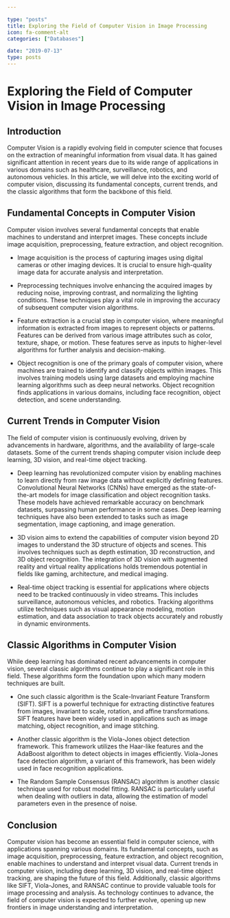 ```yaml
---

type: "posts"
title: Exploring the Field of Computer Vision in Image Processing
icon: fa-comment-alt
categories: ["Databases"]

date: "2019-07-13"
type: posts
---
```





# Exploring the Field of Computer Vision in Image Processing

## Introduction

Computer Vision is a rapidly evolving field in computer science that focuses on the extraction of meaningful information from visual data. It has gained significant attention in recent years due to its wide range of applications in various domains such as healthcare, surveillance, robotics, and autonomous vehicles. In this article, we will delve into the exciting world of computer vision, discussing its fundamental concepts, current trends, and the classic algorithms that form the backbone of this field.

## Fundamental Concepts in Computer Vision

Computer vision involves several fundamental concepts that enable machines to understand and interpret images. These concepts include image acquisition, preprocessing, feature extraction, and object recognition.

- Image acquisition is the process of capturing images using digital cameras or other imaging devices. It is crucial to ensure high-quality image data for accurate analysis and interpretation.

- Preprocessing techniques involve enhancing the acquired images by reducing noise, improving contrast, and normalizing the lighting conditions. These techniques play a vital role in improving the accuracy of subsequent computer vision algorithms.

- Feature extraction is a crucial step in computer vision, where meaningful information is extracted from images to represent objects or patterns. Features can be derived from various image attributes such as color, texture, shape, or motion. These features serve as inputs to higher-level algorithms for further analysis and decision-making.

- Object recognition is one of the primary goals of computer vision, where machines are trained to identify and classify objects within images. This involves training models using large datasets and employing machine learning algorithms such as deep neural networks. Object recognition finds applications in various domains, including face recognition, object detection, and scene understanding.

## Current Trends in Computer Vision

The field of computer vision is continuously evolving, driven by advancements in hardware, algorithms, and the availability of large-scale datasets. Some of the current trends shaping computer vision include deep learning, 3D vision, and real-time object tracking.

- Deep learning has revolutionized computer vision by enabling machines to learn directly from raw image data without explicitly defining features. Convolutional Neural Networks (CNNs) have emerged as the state-of-the-art models for image classification and object recognition tasks. These models have achieved remarkable accuracy on benchmark datasets, surpassing human performance in some cases. Deep learning techniques have also been extended to tasks such as image segmentation, image captioning, and image generation.

- 3D vision aims to extend the capabilities of computer vision beyond 2D images to understand the 3D structure of objects and scenes. This involves techniques such as depth estimation, 3D reconstruction, and 3D object recognition. The integration of 3D vision with augmented reality and virtual reality applications holds tremendous potential in fields like gaming, architecture, and medical imaging.

- Real-time object tracking is essential for applications where objects need to be tracked continuously in video streams. This includes surveillance, autonomous vehicles, and robotics. Tracking algorithms utilize techniques such as visual appearance modeling, motion estimation, and data association to track objects accurately and robustly in dynamic environments.

## Classic Algorithms in Computer Vision

While deep learning has dominated recent advancements in computer vision, several classic algorithms continue to play a significant role in this field. These algorithms form the foundation upon which many modern techniques are built.

- One such classic algorithm is the Scale-Invariant Feature Transform (SIFT). SIFT is a powerful technique for extracting distinctive features from images, invariant to scale, rotation, and affine transformations. SIFT features have been widely used in applications such as image matching, object recognition, and image stitching.

- Another classic algorithm is the Viola-Jones object detection framework. This framework utilizes the Haar-like features and the AdaBoost algorithm to detect objects in images efficiently. Viola-Jones face detection algorithm, a variant of this framework, has been widely used in face recognition applications.

- The Random Sample Consensus (RANSAC) algorithm is another classic technique used for robust model fitting. RANSAC is particularly useful when dealing with outliers in data, allowing the estimation of model parameters even in the presence of noise.

## Conclusion

Computer vision has become an essential field in computer science, with applications spanning various domains. Its fundamental concepts, such as image acquisition, preprocessing, feature extraction, and object recognition, enable machines to understand and interpret visual data. Current trends in computer vision, including deep learning, 3D vision, and real-time object tracking, are shaping the future of this field. Additionally, classic algorithms like SIFT, Viola-Jones, and RANSAC continue to provide valuable tools for image processing and analysis. As technology continues to advance, the field of computer vision is expected to further evolve, opening up new frontiers in image understanding and interpretation.